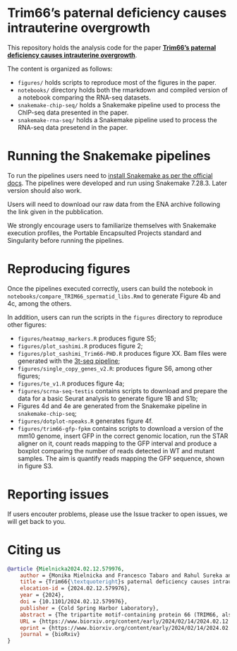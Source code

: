 # Trim66’s paternal deficiency causes intrauterine overgrowth
This repository holds the analysis code for the paper [**Trim66’s paternal deficiency causes intrauterine overgrowth**](https://www.biorxiv.org/content/10.1101/2024.02.12.579976v1).

The content is organized as follows:

- `figures/` holds scripts to reproduce most of the figures in the paper.
- `notebooks/` directory holds both the rmarkdown and compiled version of a notebook comparing the RNA-seq datasets.
- `snakemake-chip-seq/` holds a Snakemake pipeline used to process the ChIP-seq data presented in the paper.
- `snakemake-rna-seq/` holds a Snakemake pipeline used to process the RNA-seq data presetend in the paper.

# Running the Snakemake pipelines
To run the pipelines users need to [install Snakemake as per the official docs](https://snakemake.readthedocs.io/en/v7.28.3/getting_started/installation.html#installation-via-conda-mamba). The pipelines were developed and run using Snakemake 7.28.3. Later version should also work.

Users will need to download our raw data from the ENA archive following the link given in the pubblication.

We strongly encourage users to familiarize themselves with Snakemake execution profiles, the Portable Encapsulted Projects standard and Singularity before running the pipelines.

# Reproducing figures
Once the pipelines executed correctly, users can build the notebook in `notebooks/compare_TRIM66_spermatid_libs.Rmd` to generate Figure 4b and 4c, among the others.

In addition, users can run the scripts in the `figures` directory to reproduce other figures:

- `figures/heatmap_markers.R` produces figure S5;
- `figures/plot_sashimi.R` produces figure 2;
- `figures/plot_sashimi_Trim66-PHD.R` produces figure XX. Bam files were generated with the [3t-seq pipeline](https://github.com/boulardlab/3t-seq);
- `figures/single_copy_genes_v2.R`: produces figure S6, among other figures;
- `figures/te_v1.R` produces figure 4a;
- `figures/scrna-seq-testis` contains scripts to download and prepare the data for a basic Seurat analysis to generate figure 1B and S1b;
- Figures 4d and 4e are generated from the Snakemake pipeline in `snakemake-chip-seq`;
- `figures/dotplot-npeaks.R` generates figure 4f.
- `figures/trim66-gfp-fpkm` contains scripts to download a version of the mm10 genome, insert GFP in the correct genomic location, run the STAR aligner on it, count reads mapping to the GFP interval and produce a boxplot comparing the number of reads detected in WT and mutant samples. The aim is quantify reads mapping the GFP sequence, shown in figure S3.

# Reporting issues
If users encouter problems, please use the Issue tracker to open issues, we will get back to you.

# Citing us

```bibtex
@article {Mielnicka2024.02.12.579976,
	author = {Monika Mielnicka and Francesco Tabaro and Rahul Sureka and Basilia Acurzio and Renata Paoletti and Ferdinando Scavizzi and Marcello Raspa and Alvaro H. Crevenna and Karine Lapouge and Kim Remans and Matthieu Boulard},
	title = {Trim66{\textquoteright}s paternal deficiency causes intrauterine overgrowth},
	elocation-id = {2024.02.12.579976},
	year = {2024},
	doi = {10.1101/2024.02.12.579976},
	publisher = {Cold Spring Harbor Laboratory},
	abstract = {The tripartite motif-containing protein 66 (TRIM66, also known as TIF1-delta) is a PHD-Bromo containing protein primarily expressed in post-meiotic male germ cells known as spermatids. Biophysical assays showed that TRIM66 PHD-Bromo domain binds to H3 N-terminus only when lysine 4 is unmethylated. We addressed TRIM66{\textquoteright}s role in reproduction by loss-of-function genetics in the mouse. Males homozygous for Trim66-null mutations produced functional spermatozoa. Round spermatids lacking TRIM66 upregulated a network of genes involved in histone acetylation and H3K4 methylation. Profiling of H3K4me3 patterns in the sperm produced by Trim66-null mutant showed minor alterations below statistical significance. Unexpectedly, Trim66-null males, but not females, sired pups overweight at birth, hence revealing that Trim66 mutations cause a paternal effect phenotype.Competing Interest StatementThe authors have declared no competing interest.},
	URL = {https://www.biorxiv.org/content/early/2024/02/14/2024.02.12.579976},
	eprint = {https://www.biorxiv.org/content/early/2024/02/14/2024.02.12.579976.full.pdf},
	journal = {bioRxiv}
}
```
